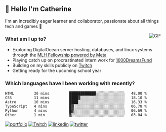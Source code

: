 ## 👋 Hello I'm Catherine

I'm an incredibly eager learner and collaborator, passionate about all things tech and games 💞️

<img align="right" alt="GIF" src="https://i.ibb.co/QrLVbp8/profile.gif" style='margin-left: 20px' />

### What am I up to?

- Exploring DigitalOcean server hosting, databases, and linux systems through the [MLH Fellowship powered by Meta](https://fellowship.mlh.io/programs/production-engineering)
- Playing catch up on procrastinated intern work for [1000DreamsFund](https://1000dreamsfund.org/)
- Building on my skills publicly on [Twitch](http://twitch.tv/bubbaguppylive)
- Getting ready for the upcoming school year

### Which languages have I been working with recently?

<!--START_SECTION:waka-->

```text
HTML         30 mins         ████████████░░░░░░░░░░░░░   48.00 %
CSS          11 mins         ████▓░░░░░░░░░░░░░░░░░░░░   18.10 %
Astro        10 mins         ████░░░░░░░░░░░░░░░░░░░░░   16.33 %
TypeScript   4 mins          █▓░░░░░░░░░░░░░░░░░░░░░░░   06.78 %
Python       4 mins          █▓░░░░░░░░░░░░░░░░░░░░░░░   06.69 %
Other        1 min           ▓░░░░░░░░░░░░░░░░░░░░░░░░   03.04 %
```

<!--END_SECTION:waka-->

[![portfolio](https://img.shields.io/badge/my_portfolio-F88379?style=for-the-badge&logo=ko-fi&logoColor=white)](https://cjlaserna.vercel.app/)
[![Twitch](https://img.shields.io/badge/Twitch-9146FF?style=for-the-badge&logo=twitch&logoColor=white)](http://twitch.tv/bubbaguppylive)
[![linkedin](https://img.shields.io/badge/linkedin-0A66C2?style=for-the-badge&logo=linkedin&logoColor=white)](https://www.linkedin.com/in/catherinelaserna/)
[![twitter](https://img.shields.io/badge/twitter-1DA1F2?style=for-the-badge&logo=twitter&logoColor=white)](https://twitter.com/bubbaguppylive)
